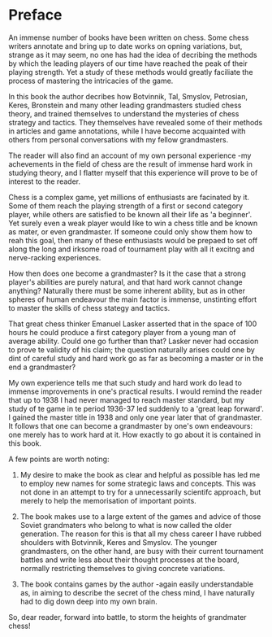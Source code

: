 # Preface
An immense number of books have been written on chess. Some chess writers annotate and bring up to date works on opning variations, but, strange as it may seem, no one has had the idea of decribing the methods by which the leading players of our time have reached the peak of their playing strength. Yet a study of these methods would greatly faciliate the process of mastering the intricacies of the game.

In this book the author decribes how Botvinnik, Tal, Smyslov, Petrosian, Keres, Bronstein and many other leading grandmasters studied chess theory, and trained themselves to understand the mysteries of chess strategy and tactics. They themselves have revealed some of their methods in articles and game annotations, while I have become acquainted with others from personal conversations with my fellow grandmasters.

The reader will also find an account of my own personal experi­ence -my achevements in the field of chess are the result of immense hard work in studying theory, and I
flatter myself that this experience will prove to be of interest to the reader.

Chess is a complex game, yet millions of enthusiasts are faci­nated by it. Some of them reach the playing strength of a first or second category player, while others are satisfied to be known all their life as 'a beginner'. Yet surely even a weak player would like to win a chess title and be known as mater, or even grandmaster. If someone could only show them how to reah this goal, then many of these enthusiasts would be prepaed to set off along the long and irksome road of tournament play with all it excitng and nerve-racking experiences.

How then does one become a grandmaster? Is it the case that a strong player's abilities are purely natural, and that hard work cannot change anything? Naturally there must be some inherent ability, but as in other spheres of human endeavour the main factor is immense, u­nstinting effort to master the skills of chess stategy and tactics.

That great chess thinker Emanuel Lasker asserted that in the space of 100 hours he could produce a first category player from a young man of average ability. Could one go f­urther than that? Lasker never had occasion to prove te validity of his claim; the question naturally arises could one by dint of careful study and hard work go as far as becoming a master or in the end a grandmaster?  

My own experience tells me that such study and hard work do lead to immense improvements in one's practical results. I would remind the reader that up to 1938 I had never managed to reach master standard, but my study of te game in te period 1936-37 led suddenly to a 'great leap forward'. I gained the master title in 1938 and only one year later that of grandmaster. It follows that one can become a grand­master by one's own endeavours: one merely has to work hard at it. How exactly to go about it is contained in this book.

A few points are worth noting:

1) My desire to make the book as clear and helpful as possible has led me to employ new names for some strategic laws and concepts. This was not done in an attempt to
try for a unnecessarily scientifc approach, but merely to help the memorisation of important points. 

2) The book makes use to a large extent of the games and advice of those Soviet grandmaters who b­elong to what is now called the older generation. The reason for this is that all my chess career I have rubbed shoulders with Botvinnik, Keres and Smyslov. The younger grandmasters, on the other hand, are busy with their current tournament battles and write less about their thought processes at the board, normally restricting themselves to giving concrete variations.

3) The book contains games by the author -again easily understandable as, in aiming to describe the secret of the chess mind, I have naturally had to dig down deep into
my own brain.

So, dear reader, forward into battle, to storm the heights of grand­mater chess!
